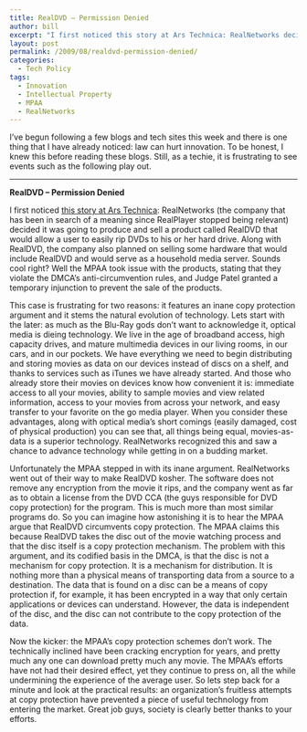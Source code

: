 ```yaml
---
title: RealDVD – Permission Denied
author: bill
excerpt: "I first noticed this story at Ars Technica: RealNetworks decided it was going to produce and sell a product called RealDVD that would allow a user to easily rip DVDs to his or her hard drive. Along with RealDVD, the company also planned on selling some hardware that would include RealDVD and would serve as a household media server. Sounds cool right? Well the MPAA took issue with the products, stating that they violate the DMCA's anti-circumvention rules, and Judge Patel granted a temporary injunction to prevent the sale of the products."
layout: post
permalink: /2009/08/realdvd-permission-denied/
categories:
  - Tech Policy
tags:
  - Innovation
  - Intellectual Property
  - MPAA
  - RealNetworks
---
```

<!-- 		@page { margin: 0.79in } 		P { margin-bottom: 0.08in } 	-->

<p style="margin-bottom: 0in;">
  I&#8217;ve begun following a few blogs and tech sites this week and there is one thing that I have already noticed: law can hurt innovation. To be honest, I knew this before reading these blogs. Still, as a techie, it is frustrating to see events such as the following play out.
</p>

<hr size="2" />

<p style="margin-bottom: 0in;">
  <strong>RealDVD &#8211; Permission Denied</strong>
</p>

<p style="margin-bottom: 0in; font-weight: normal;">
  I first noticed <a href="http://arstechnica.com/tech-policy/news/2009/08/realdvd-barred-from-market-while-judge-opines-about-fair-use.ars?utm_source=rss&utm_medium=rss&utm_campaign=rss" target="_blank">this story at Ars Technica</a>: RealNetworks (the company that has been in search of a meaning since RealPlayer stopped being relevant) decided it was going to produce and sell a product called RealDVD that would allow a user to easily rip DVDs to his or her hard drive. Along with RealDVD, the company also planned on selling some hardware that would include RealDVD and would serve as a household media server. Sounds cool right? Well the MPAA took issue with the products, stating that they violate the DMCA&#8217;s anti-circumvention rules, and Judge Patel granted a temporary injunction to prevent the sale of the products.
</p>

<p style="margin-bottom: 0in; font-weight: normal;">
  This case is frustrating for two reasons: it features an inane copy protection argument and it stems the natural evolution of technology. Lets start with the later: as much as the Blu-Ray gods don&#8217;t want to acknowledge it, optical media is dieing technology. We live in the age of broadband access, high capacity drives, and mature multimedia devices in our living rooms, in our cars, and in our pockets. We have everything we need to begin distributing and storing movies as data on our devices instead of discs on a shelf, and thanks to services such as iTunes we have already started. And those who already store their movies on devices know how convenient it is: immediate access to all your movies, ability to sample movies and view related information, access to your movies from across your network, and easy transfer to your favorite on the go media player. When you consider these advantages, along with optical media&#8217;s short comings (easily damaged, cost of physical production) you can see that, all things being equal, movies-as-data is a superior technology. RealNetworks recognized this and saw a chance to advance technology while getting in on a budding market.
</p>

<p style="margin-bottom: 0in; font-weight: normal;">
  Unfortunately the MPAA stepped in with its inane argument. RealNetworks went out of their way to make RealDVD kosher. The software does not remove any encryption from the movie it rips, and the company went as far as to obtain a license from the DVD CCA (the guys responsible for DVD copy protection) for the program. This is much more than most similar programs do. So you can imagine how astonishing it is to hear the MPAA argue that RealDVD circumvents copy protection. The MPAA claims this because RealDVD takes the disc out of the movie watching process and that the disc itself is a copy protection mechanism. The problem with this argument, and its codified basis in the DMCA, is that the disc is not a mechanism for copy protection. It is a mechanism for distribution. It is nothing more than a physical means of transporting data from a source to a destination. The data that is found on a disc can be a means of copy protection if, for example, it has been encrypted in a way that only certain applications or devices can understand. However, the data is independent of the disc, and the disc can not contribute to the copy protection of the data.
</p>

<p style="margin-bottom: 0in; font-weight: normal;">
  Now the kicker: the MPAA&#8217;s copy protection schemes don&#8217;t work. The technically inclined have been cracking encryption for years, and pretty much any one can download pretty much any movie. The MPAA&#8217;s efforts have not had their desired effect, yet they continue to press on, all the while undermining the experience of the average user. So lets step back for a minute and look at the practical results: an organization&#8217;s fruitless attempts at copy protection have prevented a piece of useful technology from entering the market. Great job guys, society is clearly better thanks to your efforts.
</p>